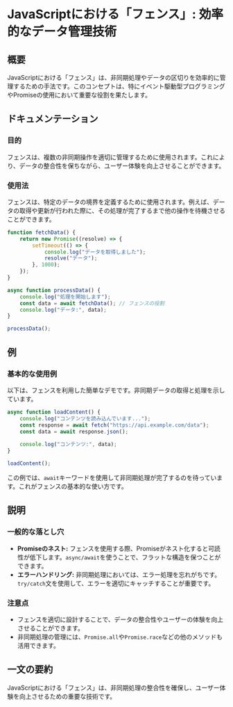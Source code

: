<!--
Meta Description: # JavaScriptにおける「フェンス」: 効率的なデータ管理技術 ## 概要 JavaScriptにおける「フェンス」は、非同期処理やデータの区切りを効率的に管理するための手法です。このコンセプトは、特にイベント駆動型プログラミングやPromiseの使用において重要な役割を果たします。 ## ...
Meta Keywords: console, log, data, await, javascriptにおける
-->

# JavaScriptにおける「フェンス」: 効率的なデータ管理技術

## 概要
JavaScriptにおける「フェンス」は、非同期処理やデータの区切りを効率的に管理するための手法です。このコンセプトは、特にイベント駆動型プログラミングやPromiseの使用において重要な役割を果たします。

## ドキュメンテーション
### 目的
フェンスは、複数の非同期操作を適切に管理するために使用されます。これにより、データの整合性を保ちながら、ユーザー体験を向上させることができます。

### 使用法
フェンスは、特定のデータの境界を定義するために使用されます。例えば、データの取得や更新が行われた際に、その処理が完了するまで他の操作を待機させることができます。

```javascript
function fetchData() {
    return new Promise((resolve) => {
        setTimeout(() => {
            console.log("データを取得しました");
            resolve("データ");
        }, 1000);
    });
}

async function processData() {
    console.log("処理を開始します");
    const data = await fetchData(); // フェンスの役割
    console.log("データ:", data);
}

processData();
```

## 例
### 基本的な使用例
以下は、フェンスを利用した簡単なデモです。非同期データの取得と処理を示しています。

```javascript
async function loadContent() {
    console.log("コンテンツを読み込んでいます...");
    const response = await fetch("https://api.example.com/data");
    const data = await response.json();
    
    console.log("コンテンツ:", data);
}

loadContent();
```

この例では、`await`キーワードを使用して非同期処理が完了するのを待っています。これがフェンスの基本的な使い方です。

## 説明
### 一般的な落とし穴
- **Promiseのネスト:** フェンスを使用する際、Promiseがネスト化すると可読性が低下します。`async/await`を使うことで、フラットな構造を保つことができます。
- **エラーハンドリング:** 非同期処理においては、エラー処理を忘れがちです。`try/catch`文を使用して、エラーを適切にキャッチすることが重要です。

### 注意点
- フェンスを適切に設計することで、データの整合性やユーザーの体験を向上させることができます。
- 非同期処理の管理には、`Promise.all`や`Promise.race`などの他のメソッドも活用できます。

## 一文の要約
JavaScriptにおける「フェンス」は、非同期処理の整合性を確保し、ユーザー体験を向上させるための重要な技術です。